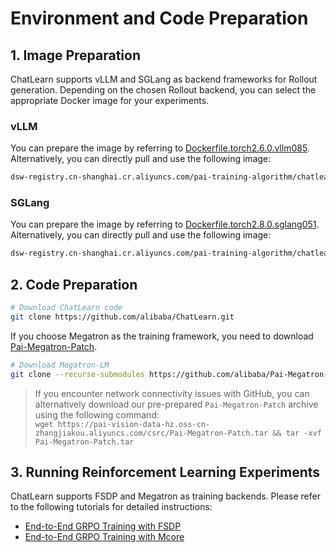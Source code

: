# Environment and Code Preparation

## 1. Image Preparation

ChatLearn supports vLLM and SGLang as backend frameworks for Rollout generation. Depending on the chosen Rollout backend, you can select the appropriate Docker image for your experiments.

### vLLM

You can prepare the image by referring to [Dockerfile.torch2.6.0.vllm085](https://github.com/alibaba/ChatLearn/blob/main/docker/torch/Dockerfile.torch2.6.0.vllm085). Alternatively, you can directly pull and use the following image:

```bash
dsw-registry.cn-shanghai.cr.aliyuncs.com/pai-training-algorithm/chatlearn:torch2.6.0-vllm0.8.5-ubuntu24.04-cuda12.6-py312
```

### SGLang

You can prepare the image by referring to [Dockerfile.torch2.8.0.sglang051](https://github.com/alibaba/ChatLearn/blob/main/docker/torch/Dockerfile.torch2.8.0.sglang051). Alternatively, you can directly pull and use the following image:

```bash
dsw-registry.cn-shanghai.cr.aliyuncs.com/pai-training-algorithm/chatlearn:torch2.8.0-sglang0.5.1-ubuntu24.04-cuda12.6-py312
```

## 2. Code Preparation

```bash
# Download ChatLearn code
git clone https://github.com/alibaba/ChatLearn.git
```

If you choose Megatron as the training framework, you need to download [Pai-Megatron-Patch](https://github.com/alibaba/Pai-Megatron-Patch).

```bash
# Download Megatron-LM
git clone --recurse-submodules https://github.com/alibaba/Pai-Megatron-Patch.git
```

> If you encounter network connectivity issues with GitHub, you can alternatively download our pre-prepared `Pai-Megatron-Patch` archive using the following command:  
`wget https://pai-vision-data-hz.oss-cn-zhangjiakou.aliyuncs.com/csrc/Pai-Megatron-Patch.tar && tar -xvf Pai-Megatron-Patch.tar`

## 3. Running Reinforcement Learning Experiments

ChatLearn supports FSDP and Megatron as training backends. Please refer to the following tutorials for detailed instructions:

- [End-to-End GRPO Training with FSDP](https://github.com/alibaba/ChatLearn/blob/main/docs/en/tutorial/tutorial_grpo_fsdp.md)
- [End-to-End GRPO Training with Mcore](https://github.com/alibaba/ChatLearn/blob/main/docs/en/tutorial/tutorial_grpo_mcore.md)